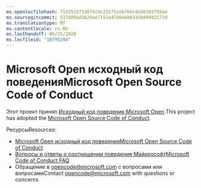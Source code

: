 ```yaml
---
ms.openlocfilehash: 71d25157130742dc22171ceb7bbcda563b3f93ae
ms.sourcegitcommit: 537dd9ad3826ae7151e47d646b6315b89942173d
ms.translationtype: MT
ms.contentlocale: ru-RU
ms.lasthandoff: 06/25/2020
ms.locfileid: "10795294"
---
```

# <span data-ttu-id="7fb9c-101">Microsoft Open исходный код поведения</span><span class="sxs-lookup"><span data-stu-id="7fb9c-101">Microsoft Open Source Code of Conduct</span></span>

<span data-ttu-id="7fb9c-102">Этот проект принял [Исходный код поведения Microsoft Open](https://opensource.microsoft.com/codeofconduct/).</span><span class="sxs-lookup"><span data-stu-id="7fb9c-102">This project has adopted the [Microsoft Open Source Code of Conduct](https://opensource.microsoft.com/codeofconduct/).</span></span>

<span data-ttu-id="7fb9c-103">Ресурсы</span><span class="sxs-lookup"><span data-stu-id="7fb9c-103">Resources:</span></span>

- [<span data-ttu-id="7fb9c-104">Microsoft Open исходный код поведения</span><span class="sxs-lookup"><span data-stu-id="7fb9c-104">Microsoft Open Source Code of Conduct</span></span>](https://opensource.microsoft.com/codeofconduct/)
- [<span data-ttu-id="7fb9c-105">Вопросы и ответы о соотношении поведения Майкрософт</span><span class="sxs-lookup"><span data-stu-id="7fb9c-105">Microsoft Code of Conduct FAQ</span></span>](https://opensource.microsoft.com/codeofconduct/faq/)
- <span data-ttu-id="7fb9c-106">Обращение в [opencode@microsoft.com](mailto:opencode@microsoft.com) с вопросами или вопросами</span><span class="sxs-lookup"><span data-stu-id="7fb9c-106">Contact [opencode@microsoft.com](mailto:opencode@microsoft.com) with questions or concerns</span></span>
